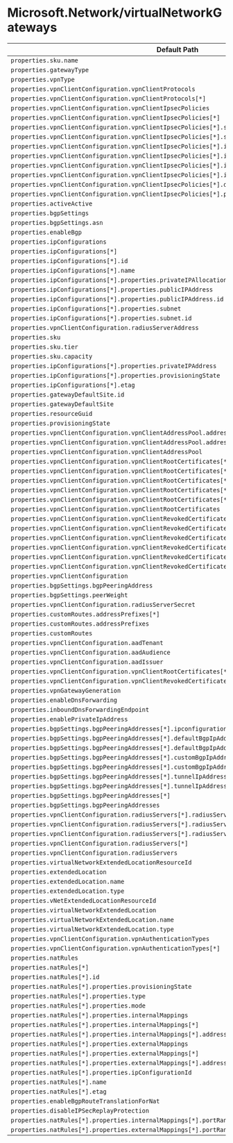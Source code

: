 # Microsoft.Network/virtualNetworkGateways

| Default Path | Alias |
|---|---|
| `properties.sku.name` | `Microsoft.Network/virtualNetworkGateways/sku.name` |
| `properties.gatewayType` | `Microsoft.Network/virtualNetworkGateways/gatewayType` |
| `properties.vpnType` | `Microsoft.Network/virtualNetworkGateways/vpnType` |
| `properties.vpnClientConfiguration.vpnClientProtocols` | `Microsoft.Network/virtualNetworkGateways/vpnClientConfiguration.vpnClientProtocols` |
| `properties.vpnClientConfiguration.vpnClientProtocols[*]` | `Microsoft.Network/virtualNetworkGateways/vpnClientConfiguration.vpnClientProtocols[*]` |
| `properties.vpnClientConfiguration.vpnClientIpsecPolicies` | `Microsoft.Network/virtualNetworkGateways/vpnClientConfiguration.vpnClientIpsecPolicies` |
| `properties.vpnClientConfiguration.vpnClientIpsecPolicies[*]` | `Microsoft.Network/virtualNetworkGateways/vpnClientConfiguration.vpnClientIpsecPolicies[*]` |
| `properties.vpnClientConfiguration.vpnClientIpsecPolicies[*].saLifeTimeSeconds` | `Microsoft.Network/virtualNetworkGateways/vpnClientConfiguration.vpnClientIpsecPolicies[*].saLifeTimeSeconds` |
| `properties.vpnClientConfiguration.vpnClientIpsecPolicies[*].saDataSizeKilobytes` | `Microsoft.Network/virtualNetworkGateways/vpnClientConfiguration.vpnClientIpsecPolicies[*].saDataSizeKilobytes` |
| `properties.vpnClientConfiguration.vpnClientIpsecPolicies[*].ipsecEncryption` | `Microsoft.Network/virtualNetworkGateways/vpnClientConfiguration.vpnClientIpsecPolicies[*].ipsecEncryption` |
| `properties.vpnClientConfiguration.vpnClientIpsecPolicies[*].ipsecIntegrity` | `Microsoft.Network/virtualNetworkGateways/vpnClientConfiguration.vpnClientIpsecPolicies[*].ipsecIntegrity` |
| `properties.vpnClientConfiguration.vpnClientIpsecPolicies[*].ikeEncryption` | `Microsoft.Network/virtualNetworkGateways/vpnClientConfiguration.vpnClientIpsecPolicies[*].ikeEncryption` |
| `properties.vpnClientConfiguration.vpnClientIpsecPolicies[*].ikeIntegrity` | `Microsoft.Network/virtualNetworkGateways/vpnClientConfiguration.vpnClientIpsecPolicies[*].ikeIntegrity` |
| `properties.vpnClientConfiguration.vpnClientIpsecPolicies[*].dhGroup` | `Microsoft.Network/virtualNetworkGateways/vpnClientConfiguration.vpnClientIpsecPolicies[*].dhGroup` |
| `properties.vpnClientConfiguration.vpnClientIpsecPolicies[*].pfsGroup` | `Microsoft.Network/virtualNetworkGateways/vpnClientConfiguration.vpnClientIpsecPolicies[*].pfsGroup` |
| `properties.activeActive` | `Microsoft.Network/virtualNetworkGateways/activeActive` |
| `properties.bgpSettings` | `Microsoft.Network/virtualNetworkGateways/bgpSettings` |
| `properties.bgpSettings.asn` | `Microsoft.Network/virtualNetworkGateways/bgpSettings.asn` |
| `properties.enableBgp` | `Microsoft.Network/virtualNetworkGateways/enableBgp` |
| `properties.ipConfigurations` | `Microsoft.Network/virtualNetworkGateways/ipConfigurations` |
| `properties.ipConfigurations[*]` | `Microsoft.Network/virtualNetworkGateways/ipConfigurations[*]` |
| `properties.ipConfigurations[*].id` | `Microsoft.Network/virtualNetworkGateways/ipConfigurations[*].id` |
| `properties.ipConfigurations[*].name` | `Microsoft.Network/virtualNetworkGateways/ipConfigurations[*].name` |
| `properties.ipConfigurations[*].properties.privateIPAllocationMethod` | `Microsoft.Network/virtualNetworkGateways/ipConfigurations[*].privateIPAllocationMethod` |
| `properties.ipConfigurations[*].properties.publicIPAddress` | `Microsoft.Network/virtualNetworkGateways/ipConfigurations[*].publicIPAddress` |
| `properties.ipConfigurations[*].properties.publicIPAddress.id` | `Microsoft.Network/virtualNetworkGateways/ipConfigurations[*].publicIPAddress.id` |
| `properties.ipConfigurations[*].properties.subnet` | `Microsoft.Network/virtualNetworkGateways/ipConfigurations[*].subnet` |
| `properties.ipConfigurations[*].properties.subnet.id` | `Microsoft.Network/virtualNetworkGateways/ipConfigurations[*].subnet.id` |
| `properties.vpnClientConfiguration.radiusServerAddress` | `Microsoft.Network/virtualNetworkGateways/vpnClientConfiguration.radiusServerAddress` |
| `properties.sku` | `Microsoft.Network/virtualNetworkGateways/sku` |
| `properties.sku.tier` | `Microsoft.Network/virtualNetworkGateways/sku.tier` |
| `properties.sku.capacity` | `Microsoft.Network/virtualNetworkGateways/sku.capacity` |
| `properties.ipConfigurations[*].properties.privateIPAddress` | `Microsoft.Network/virtualNetworkGateways/ipConfigurations[*].privateIPAddress` |
| `properties.ipConfigurations[*].properties.provisioningState` | `Microsoft.Network/virtualNetworkGateways/ipConfigurations[*].provisioningState` |
| `properties.ipConfigurations[*].etag` | `Microsoft.Network/virtualNetworkGateways/ipConfigurations[*].etag` |
| `properties.gatewayDefaultSite.id` | `Microsoft.Network/virtualNetworkGateways/gatewayDefaultSite.id` |
| `properties.gatewayDefaultSite` | `Microsoft.Network/virtualNetworkGateways/gatewayDefaultSite` |
| `properties.resourceGuid` | `Microsoft.Network/virtualNetworkGateways/resourceGuid` |
| `properties.provisioningState` | `Microsoft.Network/virtualNetworkGateways/provisioningState` |
| `properties.vpnClientConfiguration.vpnClientAddressPool.addressPrefixes[*]` | `Microsoft.Network/virtualNetworkGateways/vpnClientConfiguration.vpnClientAddressPool.addressPrefixes[*]` |
| `properties.vpnClientConfiguration.vpnClientAddressPool.addressPrefixes` | `Microsoft.Network/virtualNetworkGateways/vpnClientConfiguration.vpnClientAddressPool.addressPrefixes` |
| `properties.vpnClientConfiguration.vpnClientAddressPool` | `Microsoft.Network/virtualNetworkGateways/vpnClientConfiguration.vpnClientAddressPool` |
| `properties.vpnClientConfiguration.vpnClientRootCertificates[*].properties.publicCertData` | `Microsoft.Network/virtualNetworkGateways/vpnClientConfiguration.vpnClientRootCertificates[*].publicCertData` |
| `properties.vpnClientConfiguration.vpnClientRootCertificates[*].properties.provisioningState` | `Microsoft.Network/virtualNetworkGateways/vpnClientConfiguration.vpnClientRootCertificates[*].provisioningState` |
| `properties.vpnClientConfiguration.vpnClientRootCertificates[*].name` | `Microsoft.Network/virtualNetworkGateways/vpnClientConfiguration.vpnClientRootCertificates[*].name` |
| `properties.vpnClientConfiguration.vpnClientRootCertificates[*].etag` | `Microsoft.Network/virtualNetworkGateways/vpnClientConfiguration.vpnClientRootCertificates[*].etag` |
| `properties.vpnClientConfiguration.vpnClientRootCertificates[*]` | `Microsoft.Network/virtualNetworkGateways/vpnClientConfiguration.vpnClientRootCertificates[*]` |
| `properties.vpnClientConfiguration.vpnClientRootCertificates` | `Microsoft.Network/virtualNetworkGateways/vpnClientConfiguration.vpnClientRootCertificates` |
| `properties.vpnClientConfiguration.vpnClientRevokedCertificates[*].properties.thumbprint` | `Microsoft.Network/virtualNetworkGateways/vpnClientConfiguration.vpnClientRevokedCertificates[*].thumbprint` |
| `properties.vpnClientConfiguration.vpnClientRevokedCertificates[*].properties.provisioningState` | `Microsoft.Network/virtualNetworkGateways/vpnClientConfiguration.vpnClientRevokedCertificates[*].provisioningState` |
| `properties.vpnClientConfiguration.vpnClientRevokedCertificates[*].name` | `Microsoft.Network/virtualNetworkGateways/vpnClientConfiguration.vpnClientRevokedCertificates[*].name` |
| `properties.vpnClientConfiguration.vpnClientRevokedCertificates[*].etag` | `Microsoft.Network/virtualNetworkGateways/vpnClientConfiguration.vpnClientRevokedCertificates[*].etag` |
| `properties.vpnClientConfiguration.vpnClientRevokedCertificates[*]` | `Microsoft.Network/virtualNetworkGateways/vpnClientConfiguration.vpnClientRevokedCertificates[*]` |
| `properties.vpnClientConfiguration.vpnClientRevokedCertificates` | `Microsoft.Network/virtualNetworkGateways/vpnClientConfiguration.vpnClientRevokedCertificates` |
| `properties.vpnClientConfiguration` | `Microsoft.Network/virtualNetworkGateways/vpnClientConfiguration` |
| `properties.bgpSettings.bgpPeeringAddress` | `Microsoft.Network/virtualNetworkGateways/bgpSettings.bgpPeeringAddress` |
| `properties.bgpSettings.peerWeight` | `Microsoft.Network/virtualNetworkGateways/bgpSettings.peerWeight` |
| `properties.vpnClientConfiguration.radiusServerSecret` | `Microsoft.Network/virtualNetworkGateways/vpnClientConfiguration.radiusServerSecret` |
| `properties.customRoutes.addressPrefixes[*]` | `Microsoft.Network/virtualNetworkGateways/customRoutes.addressPrefixes[*]` |
| `properties.customRoutes.addressPrefixes` | `Microsoft.Network/virtualNetworkGateways/customRoutes.addressPrefixes` |
| `properties.customRoutes` | `Microsoft.Network/virtualNetworkGateways/customRoutes` |
| `properties.vpnClientConfiguration.aadTenant` | `Microsoft.Network/virtualNetworkGateways/vpnClientConfiguration.aadTenant` |
| `properties.vpnClientConfiguration.aadAudience` | `Microsoft.Network/virtualNetworkGateways/vpnClientConfiguration.aadAudience` |
| `properties.vpnClientConfiguration.aadIssuer` | `Microsoft.Network/virtualNetworkGateways/vpnClientConfiguration.aadIssuer` |
| `properties.vpnClientConfiguration.vpnClientRootCertificates[*].id` | `Microsoft.Network/virtualNetworkGateways/vpnClientConfiguration.vpnClientRootCertificates[*].id` |
| `properties.vpnClientConfiguration.vpnClientRevokedCertificates[*].id` | `Microsoft.Network/virtualNetworkGateways/vpnClientConfiguration.vpnClientRevokedCertificates[*].id` |
| `properties.vpnGatewayGeneration` | `Microsoft.Network/virtualNetworkGateways/vpnGatewayGeneration` |
| `properties.enableDnsForwarding` | `Microsoft.Network/virtualNetworkGateways/enableDnsForwarding` |
| `properties.inboundDnsForwardingEndpoint` | `Microsoft.Network/virtualNetworkGateways/inboundDnsForwardingEndpoint` |
| `properties.enablePrivateIpAddress` | `Microsoft.Network/virtualNetworkGateways/enablePrivateIpAddress` |
| `properties.bgpSettings.bgpPeeringAddresses[*].ipconfigurationId` | `Microsoft.Network/virtualNetworkGateways/bgpSettings.bgpPeeringAddresses[*].ipconfigurationId` |
| `properties.bgpSettings.bgpPeeringAddresses[*].defaultBgpIpAddresses[*]` | `Microsoft.Network/virtualNetworkGateways/bgpSettings.bgpPeeringAddresses[*].defaultBgpIpAddresses[*]` |
| `properties.bgpSettings.bgpPeeringAddresses[*].defaultBgpIpAddresses` | `Microsoft.Network/virtualNetworkGateways/bgpSettings.bgpPeeringAddresses[*].defaultBgpIpAddresses` |
| `properties.bgpSettings.bgpPeeringAddresses[*].customBgpIpAddresses[*]` | `Microsoft.Network/virtualNetworkGateways/bgpSettings.bgpPeeringAddresses[*].customBgpIpAddresses[*]` |
| `properties.bgpSettings.bgpPeeringAddresses[*].customBgpIpAddresses` | `Microsoft.Network/virtualNetworkGateways/bgpSettings.bgpPeeringAddresses[*].customBgpIpAddresses` |
| `properties.bgpSettings.bgpPeeringAddresses[*].tunnelIpAddresses[*]` | `Microsoft.Network/virtualNetworkGateways/bgpSettings.bgpPeeringAddresses[*].tunnelIpAddresses[*]` |
| `properties.bgpSettings.bgpPeeringAddresses[*].tunnelIpAddresses` | `Microsoft.Network/virtualNetworkGateways/bgpSettings.bgpPeeringAddresses[*].tunnelIpAddresses` |
| `properties.bgpSettings.bgpPeeringAddresses[*]` | `Microsoft.Network/virtualNetworkGateways/bgpSettings.bgpPeeringAddresses[*]` |
| `properties.bgpSettings.bgpPeeringAddresses` | `Microsoft.Network/virtualNetworkGateways/bgpSettings.bgpPeeringAddresses` |
| `properties.vpnClientConfiguration.radiusServers[*].radiusServerAddress` | `Microsoft.Network/virtualNetworkGateways/vpnClientConfiguration.radiusServers[*].radiusServerAddress` |
| `properties.vpnClientConfiguration.radiusServers[*].radiusServerScore` | `Microsoft.Network/virtualNetworkGateways/vpnClientConfiguration.radiusServers[*].radiusServerScore` |
| `properties.vpnClientConfiguration.radiusServers[*].radiusServerSecret` | `Microsoft.Network/virtualNetworkGateways/vpnClientConfiguration.radiusServers[*].radiusServerSecret` |
| `properties.vpnClientConfiguration.radiusServers[*]` | `Microsoft.Network/virtualNetworkGateways/vpnClientConfiguration.radiusServers[*]` |
| `properties.vpnClientConfiguration.radiusServers` | `Microsoft.Network/virtualNetworkGateways/vpnClientConfiguration.radiusServers` |
| `properties.virtualNetworkExtendedLocationResourceId` | `Microsoft.Network/virtualnetworkgateways/virtualNetworkExtendedLocationResourceId` |
| `properties.extendedLocation` | `Microsoft.Network/virtualnetworkgateways/extendedLocation` |
| `properties.extendedLocation.name` | `Microsoft.Network/virtualnetworkgateways/extendedLocation.name` |
| `properties.extendedLocation.type` | `Microsoft.Network/virtualnetworkgateways/extendedLocation.type` |
| `properties.vNetExtendedLocationResourceId` | `Microsoft.Network/virtualnetworkgateways/vNetExtendedLocationResourceId` |
| `properties.virtualNetworkExtendedLocation` | `Microsoft.Network/virtualnetworkgateways/virtualNetworkExtendedLocation` |
| `properties.virtualNetworkExtendedLocation.name` | `Microsoft.Network/virtualnetworkgateways/virtualNetworkExtendedLocation.name` |
| `properties.virtualNetworkExtendedLocation.type` | `Microsoft.Network/virtualnetworkgateways/virtualNetworkExtendedLocation.type` |
| `properties.vpnClientConfiguration.vpnAuthenticationTypes` | `Microsoft.Network/virtualnetworkgateways/vpnClientConfiguration.vpnAuthenticationTypes` |
| `properties.vpnClientConfiguration.vpnAuthenticationTypes[*]` | `Microsoft.Network/virtualnetworkgateways/vpnClientConfiguration.vpnAuthenticationTypes[*]` |
| `properties.natRules` | `Microsoft.Network/virtualnetworkgateways/natRules` |
| `properties.natRules[*]` | `Microsoft.Network/virtualnetworkgateways/natRules[*]` |
| `properties.natRules[*].id` | `Microsoft.Network/virtualnetworkgateways/natRules[*].id` |
| `properties.natRules[*].properties.provisioningState` | `Microsoft.Network/virtualnetworkgateways/natRules[*].provisioningState` |
| `properties.natRules[*].properties.type` | `Microsoft.Network/virtualnetworkgateways/natRules[*].type` |
| `properties.natRules[*].properties.mode` | `Microsoft.Network/virtualnetworkgateways/natRules[*].mode` |
| `properties.natRules[*].properties.internalMappings` | `Microsoft.Network/virtualnetworkgateways/natRules[*].internalMappings` |
| `properties.natRules[*].properties.internalMappings[*]` | `Microsoft.Network/virtualnetworkgateways/natRules[*].internalMappings[*]` |
| `properties.natRules[*].properties.internalMappings[*].addressSpace` | `Microsoft.Network/virtualnetworkgateways/natRules[*].internalMappings[*].addressSpace` |
| `properties.natRules[*].properties.externalMappings` | `Microsoft.Network/virtualnetworkgateways/natRules[*].externalMappings` |
| `properties.natRules[*].properties.externalMappings[*]` | `Microsoft.Network/virtualnetworkgateways/natRules[*].externalMappings[*]` |
| `properties.natRules[*].properties.externalMappings[*].addressSpace` | `Microsoft.Network/virtualnetworkgateways/natRules[*].externalMappings[*].addressSpace` |
| `properties.natRules[*].properties.ipConfigurationId` | `Microsoft.Network/virtualnetworkgateways/natRules[*].ipConfigurationId` |
| `properties.natRules[*].name` | `Microsoft.Network/virtualnetworkgateways/natRules[*].name` |
| `properties.natRules[*].etag` | `Microsoft.Network/virtualnetworkgateways/natRules[*].etag` |
| `properties.enableBgpRouteTranslationForNat` | `Microsoft.Network/virtualnetworkgateways/enableBgpRouteTranslationForNat` |
| `properties.disableIPSecReplayProtection` | `Microsoft.Network/virtualnetworkgateways/disableIPSecReplayProtection` |
| `properties.natRules[*].properties.internalMappings[*].portRange` | `Microsoft.Network/virtualnetworkgateways/natRules[*].internalMappings[*].portRange` |
| `properties.natRules[*].properties.externalMappings[*].portRange` | `Microsoft.Network/virtualnetworkgateways/natRules[*].externalMappings[*].portRange` |

